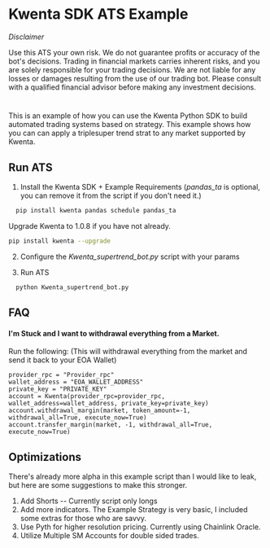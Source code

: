 # Kwenta SDK ATS Example

_Disclaimer_

Use this ATS your own risk. We do not guarantee profits or accuracy of the bot's decisions. Trading in financial markets carries inherent risks, and you are solely responsible for your trading decisions. We are not liable for any losses or damages resulting from the use of our trading bot. Please consult with a qualified financial advisor before making any investment decisions.

#

This is an example of how you can use the Kwenta Python SDK to build automated trading systems based on strategy. This example shows how you can can apply a triplesuper trend strat to any market supported by Kwenta.

## Run ATS

1. Install the Kwenta SDK + Example Requirements (_pandas_ta_ is optional, you can remove it from the script if you don't need it.)

```bash
  pip install kwenta pandas schedule pandas_ta
```

Upgrade Kwenta to 1.0.8 if you have not already.

```bash
pip install kwenta --upgrade
```

2. Configure the _Kwenta_supertrend_bot.py_ script with your params

3. Run ATS

```bash
  python Kwenta_supertrend_bot.py
```

## FAQ

#### I'm Stuck and I want to withdrawal everything from a Market.

Run the following: (This will withdrawal everything from the market and send it back to your EOA Wallet)

```
provider_rpc = "Provider_rpc"
wallet_address = "EOA_WALLET_ADDRESS"
private_key = "PRIVATE_KEY"
account = Kwenta(provider_rpc=provider_rpc, wallet_address=wallet_address, private_key=private_key)
account.withdrawal_margin(market, token_amount=-1, withdrawal_all=True, execute_now=True)
account.transfer_margin(market, -1, withdrawal_all=True, execute_now=True)
```

## Optimizations

There's already more alpha in this example script than I would like to leak, but here are some suggestions to make this stronger.

1. Add Shorts -- Currently script only longs
2. Add more indicators. The Example Strategy is very basic, I included some extras for those who are savvy.
3. Use Pyth for higher resolution pricing. Currently using Chainlink Oracle.
4. Utilize Multiple SM Accounts for double sided trades.
